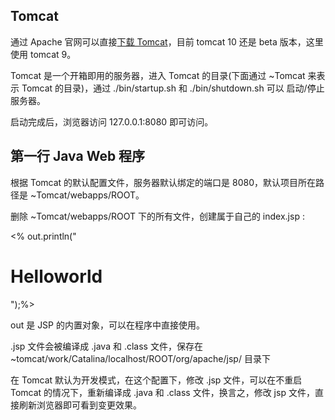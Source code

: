 ## Tomcat

通过 Apache 官网可以直接[下载 Tomcat](https://tomcat.apache.org/download-90.cgi)，目前 tomcat 10 还是 beta 版本，这里使用 tomcat 9。

Tomcat 是一个开箱即用的服务器，进入 Tomcat 的目录(下面通过  ~Tomcat 来表示 Tomcat 的目录)，通过 ./bin/startup.sh 和 ./bin/shutdown.sh 可以 启动/停止服务器。

启动完成后，浏览器访问 127.0.0.1:8080 即可访问。

## 第一行 Java Web 程序

根据 Tomcat 的默认配置文件，服务器默认绑定的端口是 8080，默认项目所在路径是 ~Tomcat/webapps/ROOT。

删除 ~Tomcat/webapps/ROOT 下的所有文件，创建属于自己的 index.jsp :

  <% out.println("<h1>Helloworld</h1>");%>
  
out 是 JSP 的内置对象，可以在程序中直接使用。

.jsp 文件会被编译成 .java 和 .class 文件，保存在 ~tomcat/work/Catalina/localhost/ROOT/org/apache/jsp/ 目录下

在 Tomcat 默认为开发模式，在这个配置下，修改 .jsp 文件，可以在不重启 Tomcat 的情况下，重新编译成 .java 和 .class 文件，换言之，修改 jsp 文件，直接刷新浏览器即可看到变更效果。
